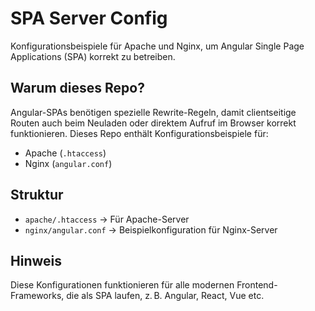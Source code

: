 # SPA Server Config

Konfigurationsbeispiele für Apache und Nginx, um Angular Single Page Applications (SPA) korrekt zu betreiben.

## Warum dieses Repo?

Angular-SPAs benötigen spezielle Rewrite-Regeln, damit clientseitige Routen auch beim Neuladen oder direktem Aufruf im Browser korrekt funktionieren. Dieses Repo enthält Konfigurationsbeispiele für:

- Apache (`.htaccess`)
- Nginx (`angular.conf`)

## Struktur
- ```apache/.htaccess``` → Für Apache-Server
- ```nginx/angular.conf``` → Beispielkonfiguration für Nginx-Server

## Hinweis
Diese Konfigurationen funktionieren für alle modernen Frontend-Frameworks, die als SPA laufen, z. B. Angular, React, Vue etc.